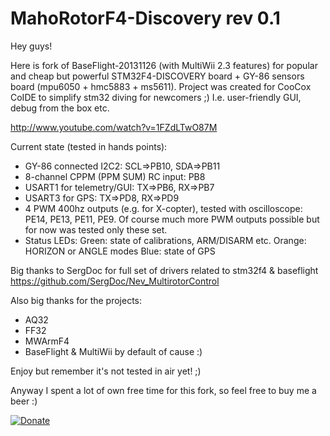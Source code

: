 MahoRotorF4-Discovery rev 0.1 
=======
Hey guys! 

Here is fork of BaseFlight-20131126 (with MultiWii 2.3 features) for popular and cheap but powerful STM32F4-DISCOVERY board + GY-86 sensors board (mpu6050 + hmc5883 + ms5611).
Project was created for CooCox CoIDE to simplify stm32 diving for newcomers ;) I.e. user-friendly GUI, debug from the box etc. 

http://www.youtube.com/watch?v=1FZdLTwO87M

Current state (tested in hands points):
 - GY-86 connected I2C2: SCL=>PB10, SDA=>PB11
 - 8-channel CPPM (PPM SUM) RC input: PB8
 - USART1 for telemetry/GUI: TX=>PB6, RX=>PB7
 - USART3 for GPS: TX=>PD8, RX=>PD9
 - 4 PWM 400hz outputs (e.g. for X-copter), tested with oscilloscope: PE14, PE13, PE11, PE9. Of course much more PWM outputs possible but for now was tested only these set.
 - Status LEDs:
   Green: state of calibrations, ARM/DISARM etc.
   Orange: HORIZON or ANGLE modes 
   Blue: state of GPS
   

Big thanks to SergDoc for full set of drivers related to stm32f4 & baseflight https://github.com/SergDoc/Nev_MultirotorControl

Also big thanks for the projects:
- AQ32
- FF32
- MWArmF4
- BaseFlight & MultiWii by default of cause :)    
   
Enjoy but remember it's not tested in air yet! ;)

Anyway I spent a lot of own free time for this fork, so feel free to buy me a beer :)

[![Donate](https://www.paypalobjects.com/en_US/i/btn/btn_donate_LG.gif)](https://www.paypal.com/cgi-bin/webscr?cmd=_donations&business=NQ6D8YEWUV88S)


     
  
 



 